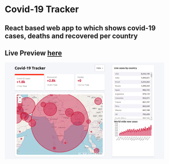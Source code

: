 # Covid-19 Tracker
## React based web app to which shows covid-19 cases, deaths and recovered per country
## Live Preview [here](https://gnitch.github.io/Covid-19-Tracker/)
![](ss.png)
